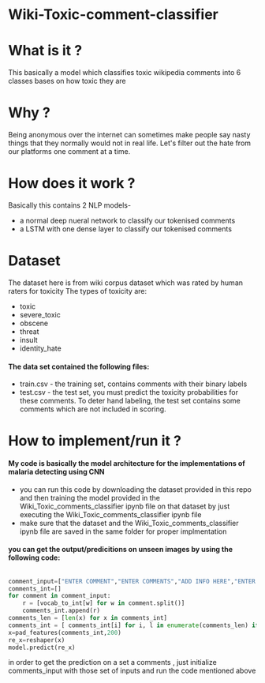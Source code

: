 # Wiki-Toxic-comment-classifier
# What is it ?
This basically a model which classifies toxic wikipedia comments into 6 classes bases on how toxic they are
# Why ?
Being anonymous over the internet can sometimes make people say nasty things that they normally would not in real life. Let's filter out the hate from our platforms one comment at a time.
# How does it work ?
Basically this contains 2 NLP models-
  * a normal deep nueral network to classify our tokenised comments 
  * a LSTM  with one dense layer to classify our tokenised comments 
# Dataset
The dataset here is from wiki corpus dataset which was rated by human raters for toxicity
The types of toxicity are:
 * toxic
 * severe_toxic
 * obscene
 * threat
 * insult
 * identity_hate
#### The data set contained the following files:
* train.csv - the training set, contains comments with their binary labels
* test.csv - the test set, you must predict the toxicity probabilities for these comments. To deter hand labeling, the test set contains some comments which are not included in scoring.
# How to implement/run it ?
#### My code is basically the model architecture for the implementations of malaria detecting using CNN
* you can run this code by downloading the dataset provided in this repo and then training the model provided in the Wiki_Toxic_comments_classifier ipynb file on that dataset by just executing the Wiki_Toxic_comments_classifier ipynb file 
* make sure that the dataset and the Wiki_Toxic_comments_classifier ipynb file are saved in the same folder for proper implmentation

#### you can get the output/predicitions on unseen images by using the following code:
```python

comment_input=["ENTER COMMENT","ENTER COMMENTS","ADD INFO HERE","ENTER COMMENTS HERE"] ##list of comments you want to judge
comments_int=[]
for comment in comment_input:
    r = [vocab_to_int[w] for w in comment.split()]
    comments_int.append(r)
comments_len = [len(x) for x in comments_int]
comments_int = [ comments_int[i] for i, l in enumerate(comments_len) if l>0 ]
x=pad_features(comments_int,200)
re_x=reshaper(x)
model.predict(re_x)
```
in order to get the prediction on a set a comments , just initialize comments_input with those set of inputs and run the code mentioned above




